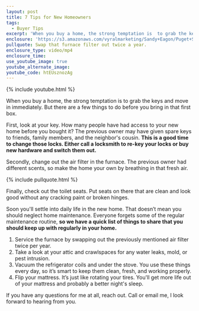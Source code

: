 ```yaml
---
layout: post
title: 7 Tips for New Homeowners
tags:
  - Buyer Tips
excerpt: 'When you buy a home, the strong temptation is  to grab the keys and move in immediately. But there are a few things to do before you bring in that first box.'
enclosure: 'https://s3.amazonaws.com/vyralmarketing/Sandy+Eagon/Puget+Sound+Real+Estate+Agent-+Tips+for+new+homeowners.mp4'
pullquote: Swap that furnace filter out twice a year.
enclosure_type: video/mp4
enclosure_time:
use_youtube_image: true
youtube_alternate_image:
youtube_code: htEUsznozAg
---
```



{% include youtube.html %}

When you buy a home, the strong temptation is  to grab the keys and move in immediately. But there are a few things to do before you bring in that first box.

First, look at your key. How many people have had access to your new home before you bought it? The previous owner may have given spare keys to friends, family members, and the neighbor's cousin. **This is a good time to change those locks. Either call a locksmith to re-key your locks or buy new hardware and switch them out.**

Secondly, change out the air filter in the furnace. The previous owner had different scents, so make the home your own by breathing in that fresh air.

{% include pullquote.html %}

Finally, check out the toilet seats. Put seats on there that are clean and look good without any cracking paint or broken hinges.

Soon you'll settle into daily life in the new home. That doesn’t mean you should neglect home maintenance. Everyone forgets some of the regular maintenance routine, **so we have a quick list of things to share that you should keep up with regularly in your home.**

1. Service the furnace by swapping out the previously mentioned air filter twice per year.
2. Take a look at your attic and crawlspaces for any water leaks, mold, or pest intrusion.
3. Vacuum the refrigerator coils and under the stove. You use these things every day, so it’s smart to keep them clean, fresh, and working properly.
4. Flip your mattress. It’s just like rotating your tires. You'll get more life out of your mattress and probably a better night's sleep.

If you have any questions for me at all, reach out. Call or email me, I look forward to hearing from you.